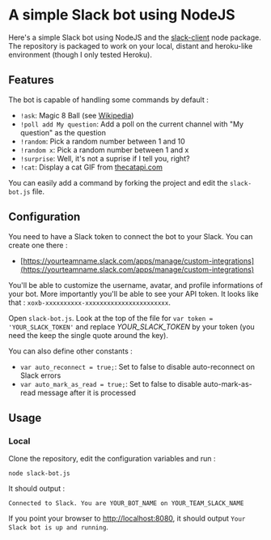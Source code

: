 # A simple Slack bot using NodeJS

Here's a simple Slack bot using NodeJS and the [slack-client](https://github.com/slackhq/node-slack-client) node package. The repository is packaged to work on your local, distant and heroku-like environment (though I only tested Heroku).

## Features

The bot is capable of handling some commands by default :

* `!ask`: Magic 8 Ball (see [Wikipedia](https://en.wikipedia.org/wiki/Magic_8-Ball))
* `!poll add My question`: Add a poll on the current channel with "My question" as the question
* `!random`: Pick a random number between 1 and 10
* `!random x`: Pick a random number between 1 and x
* `!surprise`: Well, it's not a suprise if I tell you, right?
* `!cat`: Display a cat GIF from [thecatapi.com](http://thecatapi.com/)

You can easily add a command by forking the project and edit the `slack-bot.js` file.

## Configuration

You need to have a Slack token to connect the bot to your Slack. You can create one there : 
* [https://yourteamname.slack.com/apps/manage/custom-integrations](https://yourteamname.slack.com/apps/manage/custom-integrations)

You'll be able to customize the username, avatar, and profile informations of your bot. More importantly you'll be able to see your API token. It looks like that : `xoxb-xxxxxxxxxx-xxxxxxxxxxxxxxxxxxxxxxx`.

Open `slack-bot.js`. Look at the top of the file for `var token = 'YOUR_SLACK_TOKEN'` and replace *YOUR_SLACK_TOKEN* by your token (you need the keep the single quote around the key).

You can also define other constants : 

* `var auto_reconnect = true;`: Set to false to disable auto-reconnect on Slack errors
* `var auto_mark_as_read = true;`: Set to false to disable auto-mark-as-read message after it is processed

## Usage

### Local

Clone the repository, edit the configuration variables and run :

```
node slack-bot.js
```

It should output : 

```
Connected to Slack. You are YOUR_BOT_NAME on YOUR_TEAM_SLACK_NAME
```

If you point your browser to [http://localhost:8080](http://localhost:8080), it should output `Your Slack bot is up and running`.

